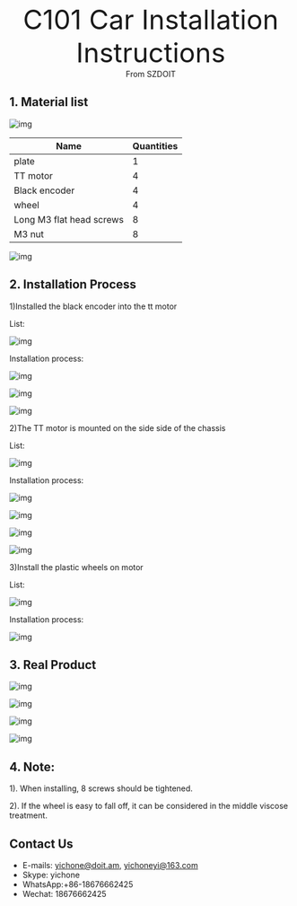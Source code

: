<center><font size=10> C101 Car Installation Instructions </center></font>
<center> From SZDOIT</center>

## 1. Material list

![img](wps2.png) 

| Name                     | Quantities |
| ------------------------ | ---------- |
| plate                    | 1          |
| TT motor                 | 4          |
| Black encoder            | 4          |
| wheel                    | 4          |
| Long M3 flat head screws | 8          |
| M3 nut                   | 8          |

![img](wps3.png) 

## 2. Installation Process

1)Installed the black encoder into the tt motor

List:

![img](wps4.png) 

Installation process:

![img](wps5.jpg) 

![img](wps6.png) 

![img](wps7.png) 

2)The TT motor is mounted on the side side of the chassis

List:

![img](wps8.png) 

Installation process:

![img](wps9.jpg) 

![img](wps10.jpg) 

![img](wps11.jpg) 

![img](wps12.jpg) 

3)Install the plastic wheels on motor

List:

![img](wps13.png) 

Installation process:

![img](wps14.jpg) 

## 3. Real Product

![img](wps15.png) 

![img](wps16.png) 

![img](wps17.png) 

![img](wps18.png) 

## 4. Note: 

1). When installing, 8 screws should be tightened.

2). If the wheel is easy to fall off, it can be considered in the middle viscose treatment.



## Contact Us

- E-mails: [yichone@doit.am](mailto:yichone@doit.am), [yichoneyi@163.com](mailto:yichoneyi@163.com)
- Skype: yichone
- WhatsApp:+86-18676662425
- Wechat: 18676662425